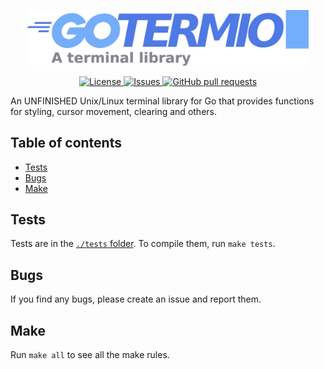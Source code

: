 <p align="center">
	<img width="450px" src="res/logo.png">
</p>

<p align="center">
	<a href="./LICENSE">
		<img alt="License" src="https://img.shields.io/badge/license-GPL-blue?color=7aca00"/>
	</a>
	<a href="https://github.com/LordOfTrident/gotermio/issues">
		<img alt="Issues" src="https://img.shields.io/github/issues/LordOfTrident/gotermio?color=0088ff"/>
	</a>
	<a href="https://github.com/LordOfTrident/gotermio/pulls">
		<img alt="GitHub pull requests" src="https://img.shields.io/github/issues-pr/LordOfTrident/gotermio?color=0088ff"/>
	</a>
</p>

An UNFINISHED Unix/Linux terminal library for Go that provides functions for styling, cursor movement, clearing
and others.

## Table of contents
* [Tests](#tests)
* [Bugs](#bugs)
* [Make](#make)

## Tests
Tests are in the [`./tests` folder](./tests). To compile them, run `make tests`.

## Bugs
If you find any bugs, please create an issue and report them.

## Make
Run `make all` to see all the make rules.
